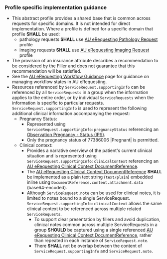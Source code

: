 ### Profile specific implementation guidance
- This abstract profile provides a shared base that is common across requests for specific domains. It is not intended for direct implementation. Where a profile is defined for a specific domain that profile **SHALL** be used:
  - pathology requests **SHALL** use [AU eRequesting Pathology Request](StructureDefinition-au-erequesting-servicerequest-path.html) profile
  - imaging requests **SHALL** use [AU eRequesting Imaging Request](StructureDefinition-au-erequesting-servicerequest-imag.html) profile 
- The provision of an insurance attribute describes a recommendation to be considered by the Filler and does not guarantee that this recommendation will be satisfied.
- See the [AU eRequesting Workflow Guidance](workflow.html) page for guidance on managing workflow states in AU eRequesting.
- Resources referenced by `ServiceRequest.supportingInfo` can be referenced by all `ServiceRequests` in a group when the information applies to the entire order, or by individual `ServiceRequests` when the information is specific to particular requests. `ServiceRequest.supportingInfo` is used to represent the following additional clinical information accompanying the request:
  - Pregnancy Status:
    - Represented using `ServiceRequest.supportingInfo:pregnancyStatus` referencing an [Observation Pregnancy - Status (IPS)](https://build.fhir.org/ig/HL7/fhir-ips/StructureDefinition-Observation-pregnancy-status-uv-ips.html).
    -  Only the pregnancy status of 77386006 |Pregnant| is permitted.
  - Clinical context:
    -  Provides a narrative overview of the patient's current clinical situation and is represented using `ServiceRequest.supportingInfo:clinicalContext` referencing an [AU eRequesting Clinical Context DocumentReference](StructureDefinition-au-erequesting-clinicalcontext-documentreference.html).
    - The [AU eRequesting Clinical Context DocumentReference](StructureDefinition-au-erequesting-clinicalcontext-documentreference.html) **SHALL** be implemented as a plain text string (`text/plain`) embedded inline using `DocumentReference.content.attachment.data` (base64-encoded).
    - Although `ServiceRequest.note` can be used for clinical notes, it is limited to notes bound to a single ServiceRequest. `ServiceRequest.supportingInfo:clinicalContext` allows the same clinical context to be referenced across multiple related `ServiceRequests`. 
      - To support clear presentation by fillers and avoid duplication, clinical notes common across multiple ServiceRequests in a group **SHOULD** be captured using a single referenced [AU eRequesting Clinical Context DocumentReference](StructureDefinition-au-erequesting-clinicalcontext-documentreference.html), rather than repeated in each instance of `ServiceRequest.note`. 
      - There **SHALL** not be overlap between the content of `ServiceRequest.supportingInfo` and `ServiceRequest.note`.
